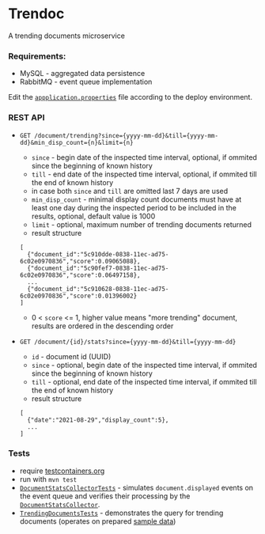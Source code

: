 # Trendoc
A trending documents microservice

### Requirements:
- MySQL - aggregated data persistence
- RabbitMQ - event queue implementation

Edit the [`appplication.properties`](src/main/resources/application.properties) file according to the deploy environment.

### REST API
- `GET /document/trending?since={yyyy-mm-dd}&till={yyyy-mm-dd}&min_disp_count={n}&limit={n}`
  - `since` - begin date of the inspected time interval, optional, if ommited since the beginning of known history
  - `till` - end date of the inspected time interval, optional, if ommited till the end of known history
  - in case both `since` and `till` are omitted last 7 days are used
  - `min_disp_count` - minimal display count documents must have at least one day during the inspected period to be included in the results, optional, default value is 1000
  - `limit` - optional, maximum number of trending documents returned
  - result structure
  ```
  [
    {"document_id":"5c910dde-0838-11ec-ad75-6c02e0970836","score":0.09065088},
    {"document_id":"5c90fef7-0838-11ec-ad75-6c02e0970836","score":0.06497158},
    ...
    {"document_id":"5c910628-0838-11ec-ad75-6c02e0970836","score":0.01396002}
  ]
  ```
  - 0 < `score` <= 1, higher value means "more trending" document, results are ordered in the descending order

- `GET /document/{id}/stats?since={yyyy-mm-dd}&till={yyyy-mm-dd}`
  - `id` - document id (UUID)
  - `since` - optional, begin date of the inspected time interval, if ommited since the beginning of known history
  - `till` - optional, end date of the inspected time interval, if ommited till the end of known history
  - result structure
  ```
  [
    {"date":"2021-08-29","display_count":5},
    ...
  ]
  ```

### Tests
- require [testcontainers.org](https://testcontainers.org)
- run with `mvn test`
- [`DocumentStatsCollectorTests`](src/test/java/com/github/mat127/trendoc/DocumentStatsCollectorTests.java) - simulates `document.displayed` events on the event queue and verifies their processing by the [`DocumentStatsCollector`](src/main/java/com/github/mat127/trendoc/DocumentStatsCollector.java).
- [`TrendingDocumentsTests`](src/test/java/com/github/mat127/trendoc/TrendingDocumentsTests.java) - demonstrates the query for trending documents (operates on prepared [sample data](src/test/resources/schema-and-data.sql))
